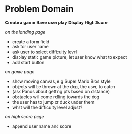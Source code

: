 # Problem Domain

**Create a game**
**Have user play**
**Display High Score**

_on the landing page_
* create a form field
* ask for user name
* ask user to select difficulty level
* display static game picture, let user know what to expect
* add start button

_on game page_
* show moving canvas, e.g Super Mario Bros style
* objects will be thrown at the dog, the user, to catch
* (ask Panos about getting pts based on distance)
* obstacles will come rolling towards the dog
* the user has to jump or duck under them
* what will the difficulty level adjust?

_on high score page_
* append user name and score

